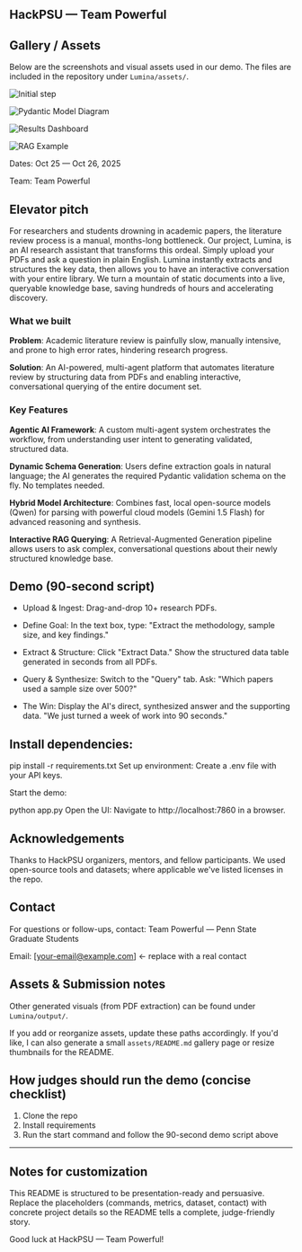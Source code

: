 ## HackPSU — Team Powerful

Gallery / Assets
----------------

Below are the screenshots and visual assets used in our demo. The files are included in the repository under `Lumina/assets/`.

![Initial step](Lumina/assets/initial_step.png)

![Pydantic Model Diagram](Lumina/assets/pydantic_model.png)

![Results Dashboard](Lumina/assets/results.png)

![RAG Example](Lumina/assets/RAG_example.png)


Dates: Oct 25 — Oct 26, 2025

Team: Team Powerful

## Elevator pitch

For researchers and students drowning in academic papers, the literature review process is a manual, months-long bottleneck. Our project, Lumina, is an AI research assistant that transforms this ordeal. Simply upload your PDFs and ask a question in plain English. Lumina instantly extracts and structures the key data, then allows you to have an interactive conversation with your entire library. We turn a mountain of static documents into a live, queryable knowledge base, saving hundreds of hours and accelerating discovery.

### What we built
**Problem**: Academic literature review is painfully slow, manually intensive, and prone to high error rates, hindering research progress.

**Solution**: An AI-powered, multi-agent platform that automates literature review by structuring data from PDFs and enabling interactive, conversational querying of the entire document set.

### Key Features
**Agentic AI Framework**: A custom multi-agent system orchestrates the workflow, from understanding user intent to generating validated, structured data.

**Dynamic Schema Generation**: Users define extraction goals in natural language; the AI generates the required Pydantic validation schema on the fly. No templates needed.

**Hybrid Model Architecture**: Combines fast, local open-source models (Qwen) for parsing with powerful cloud models (Gemini 1.5 Flash) for advanced reasoning and synthesis.

**Interactive RAG Querying**: A Retrieval-Augmented Generation pipeline allows users to ask complex, conversational questions about their newly structured knowledge base.

## Demo (90-second script)
- Upload & Ingest: Drag-and-drop 10+ research PDFs.

- Define Goal: In the text box, type: "Extract the methodology, sample size, and key findings."

- Extract & Structure: Click "Extract Data." Show the structured data table generated in seconds from all PDFs.

- Query & Synthesize: Switch to the "Query" tab. Ask: "Which papers used a sample size over 500?"

- The Win: Display the AI's direct, synthesized answer and the supporting data. "We just turned a week of work into 90 seconds."

## Install dependencies:

pip install -r requirements.txt
Set up environment: Create a .env file with your API keys.

Start the demo:

python app.py
Open the UI: Navigate to http://localhost:7860 in a browser.


Acknowledgements
----------------

Thanks to HackPSU organizers, mentors, and fellow participants. We used open-source tools and datasets; where applicable we've listed licenses in the repo.

Contact
-------

For questions or follow-ups, contact: Team Powerful — Penn State Graduate Students

Email: [your-email@example.com]  ← replace with a real contact

Assets & Submission notes
------------------------


Other generated visuals (from PDF extraction) can be found under `Lumina/output/`.

If you add or reorganize assets, update these paths accordingly. If you'd like, I can also generate a small `assets/README.md` gallery page or resize thumbnails for the README.

How judges should run the demo (concise checklist)
-------------------------------------------------

1. Clone the repo
2. Install requirements
3. Run the start command and follow the 90-second demo script above

----

Notes for customization
-----------------------

This README is structured to be presentation-ready and persuasive. Replace the placeholders (commands, metrics, dataset, contact) with concrete project details so the README tells a complete, judge-friendly story.

Good luck at HackPSU — Team Powerful!
